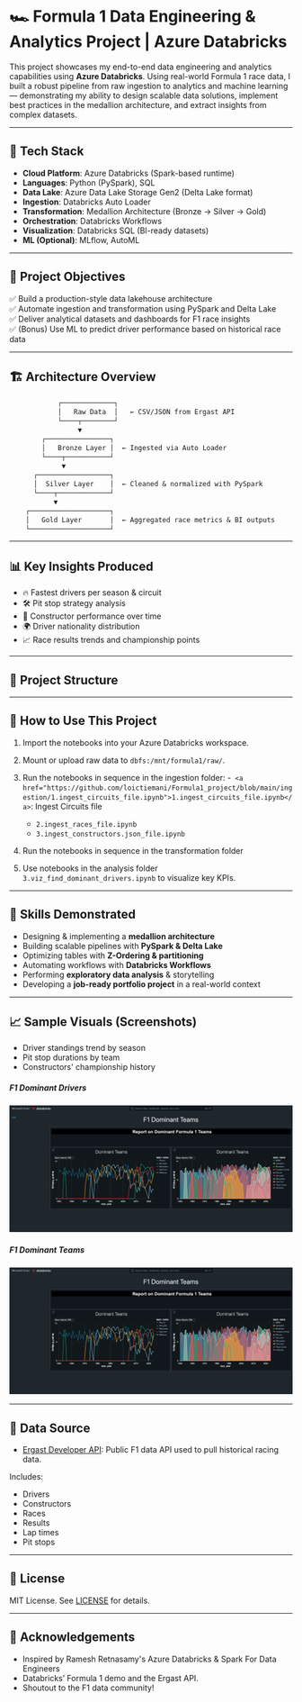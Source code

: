 # 🏎️ Formula 1 Data Engineering & Analytics Project | Azure Databricks

This project showcases my end-to-end data engineering and analytics capabilities using **Azure Databricks**. Using real-world Formula 1 race data, I built a robust pipeline from raw ingestion to analytics and machine learning — demonstrating my ability to design scalable data solutions, implement best practices in the medallion architecture, and extract insights from complex datasets.

---

## 🧰 Tech Stack

- **Cloud Platform**: Azure Databricks (Spark-based runtime)
- **Languages**: Python (PySpark), SQL
- **Data Lake**: Azure Data Lake Storage Gen2 (Delta Lake format)
- **Ingestion**: Databricks Auto Loader
- **Transformation**: Medallion Architecture (Bronze → Silver → Gold)
- **Orchestration**: Databricks Workflows
- **Visualization**: Databricks SQL (BI-ready datasets)
- **ML (Optional)**: MLflow, AutoML

---

## 🎯 Project Objectives

✅ Build a production-style data lakehouse architecture  
✅ Automate ingestion and transformation using PySpark and Delta Lake  
✅ Deliver analytical datasets and dashboards for F1 race insights  
✅ (Bonus) Use ML to predict driver performance based on historical race data

---

## 🏗️ Architecture Overview

                ┌─────────────┐
                │   Raw Data  │   ← CSV/JSON from Ergast API
                └────┬────────┘
                     ▼
            ┌────────────────┐
            │   Bronze Layer │  ← Ingested via Auto Loader
            └────┬───────────┘
                 ▼
          ┌──────────────────┐
          │  Silver Layer    │  ← Cleaned & normalized with PySpark
          └────┬─────────────┘
               ▼
        ┌────────────────────┐
        │   Gold Layer       │  ← Aggregated race metrics & BI outputs
        └────────────────────┘


---

## 📊 Key Insights Produced

- 🔥 Fastest drivers per season & circuit
- 🛠️ Pit stop strategy analysis
- 🏁 Constructor performance over time
- 🌍 Driver nationality distribution
- 📈 Race results trends and championship points

---

## 📂 Project Structure

---

## 🔁 How to Use This Project

1. Import the notebooks into your Azure Databricks workspace.
2. Mount or upload raw data to `dbfs:/mnt/formula1/raw/`.
3. Run the notebooks in sequence in the ingestion folder:
   -` <a href="https://github.com/loictiemani/Formula1_project/blob/main/ingestion/1.ingest_circuits_file.ipynb">1.ingest_circuits_file.ipynb</a>`: Ingest Circuits file
   - `2.ingest_races_file.ipynb`
   - `3.ingest_constructors.json_file.ipynb`
  
4. Run the notebooks in sequence in the transformation folder
5. Use notebooks in the analysis folder `3.viz_find_dominant_drivers.ipynb` to visualize key KPIs.


---

## 🧠 Skills Demonstrated

- Designing & implementing a **medallion architecture**
- Building scalable pipelines with **PySpark & Delta Lake**
- Optimizing tables with **Z-Ordering & partitioning**
- Automating workflows with **Databricks Workflows**
- Performing **exploratory data analysis** & storytelling
- Developing a **job-ready portfolio project** in a real-world context

---

## 📈 Sample Visuals (Screenshots)

<!-- Add images here if applicable -->
- Driver standings trend by season  
- Pit stop durations by team  
- Constructors' championship history  
##### F1 Dominant Drivers
![F1 Dominant Drivers](https://raw.githubusercontent.com/loictiemani/Formula1_project/main/images/F1%20Dominant%20Drivers)


##### F1 Dominant Teams
![F1 Dominant Teams](https://raw.githubusercontent.com/loictiemani/Formula1_project/main/images/F1%20Dominant%20Teams)


---

## 📜 Data Source

- [Ergast Developer API](https://ergast.com/mrd/): Public F1 data API used to pull historical racing data.

Includes:
- Drivers
- Constructors
- Races
- Results
- Lap times
- Pit stops
---

## 📜 License

MIT License. See [LICENSE](./LICENSE) for details.

---

## 🙌 Acknowledgements

- Inspired by Ramesh Retnasamy's Azure Databricks & Spark For Data Engineers
- Databricks’ Formula 1 demo and the Ergast API.  
- Shoutout to the F1 data community!
